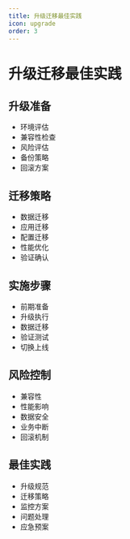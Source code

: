 ```yaml
---
title: 升级迁移最佳实践
icon: upgrade
order: 3
---
```


# 升级迁移最佳实践

## 升级准备
- 环境评估
- 兼容性检查
- 风险评估
- 备份策略
- 回滚方案

## 迁移策略
- 数据迁移
- 应用迁移
- 配置迁移
- 性能优化
- 验证确认

## 实施步骤
- 前期准备
- 升级执行
- 数据迁移
- 验证测试
- 切换上线

## 风险控制
- 兼容性
- 性能影响
- 数据安全
- 业务中断
- 回滚机制

## 最佳实践
- 升级规范
- 迁移策略
- 监控方案
- 问题处理
- 应急预案
